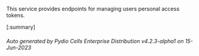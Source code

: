 






This service provides endpoints for managing users personal access tokens.

[:summary]

###### Auto generated by Pydio Cells Enterprise Distribution v4.2.3-alpha1 on 15-Jun-2023

